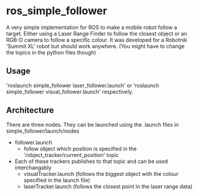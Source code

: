 # ros_simple_follower
A very simple implementation for ROS to make a mobile robot follow a target. Either using a Laser Range Finder to follow the closest object or an RGB-D camera to follow a specific colour. It was developed for a Robotnik 'Summit XL' robot but should work anywhere. (You might have to change the topics in the python files though)

## Usage
'roslaunch simple_follower laser_follower.launch' or 'roslaunch simple_follower visual_follower.launch' respectively. 

## Architecture
There are three nodes. They can be launched using the .launch files in simple_follower/launch/nodes
- follower.launch
  - follow object which position is specified in the \'/object_tracker/current_position\' topic
- Each of these trackers publishes to that topic and can be used interchangably
  - visualTracker.launch (follows the biggest object with the colour specified in the launch file)
  - laserTracker.launch (follows the closest point in the laser range data)
  
